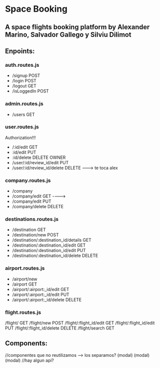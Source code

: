 # Space Booking

## A space flights booking platform by Alexander Marino, Salvador Gallego y Silviu Dilimot

## Enpoints:

### auth.routes.js

-   /signup POST
-   /login POST
-   /logout GET
-   /isLoggedIn POST

### admin.routes.js

-   /users GET

### user.routes.js

Authorization!!!

-   /:id/edit GET
-   :id/edit PUT
-   :id/delete DELETE
    OWNER
-   /user/:id/review_id/edit PUT
-   /user/:id/review_id/delete DELETE ---> te toca alex

### company.routes.js

-   /company
-   /company/edit GET ----> 
-   /company/edit PUT
-   /company/delete DELETE

### destinations.routes.js

-   /destination GET
-   /destination/new POST
-   /destination/:destination_id/details GET
-   /destination/:destination_id/edit GET
-   /destination/:destination_id/edit PUT
-   /destination/:destination_id/delete DELETE

### airport.routes.js
-   /airport/new
-   /airport GET
-   /airport/:airport:\_id/edit GET
-   /airport/:airport:\_id/edit PUT
-   /airport/:airport:\_id/delete DELETE

### flight.routes.js
/flight/ GET
/flight/new POST
/flight/:flight_id/edit GET
/flight/:flight_id/edit PUT
/flight/:flight_id/delete DELETE
/flight/search GET

## Components:

<App>
    <Navigation/>
    <Footer/> //componentes que no reutilizamos --> los separamos?

<IndexPage/>
    <LoginForm/> (modal)
    <UserForm/> (modal)
    <CompanyForm/> (modal)
    <SearchBox/>
    <DestinationUsersList/>
        <DestinationCard/>
            <DestinationDetails/>  
    <LogoList/>
        <LogoCard/>
    <AdvantegesList/>
        <AdvantageCard/>
            <AdvantageDetails/>
    <Support/>
    <PopularDestinations/>
    <NewsList/>
        <NewsCard/>
            <NewsDetails/> //hay algun api?

<AdminPage/>
    <Counter/>
    <Chart/>
    <MenuAdmin/>
        <UsersList />
            <UserCard /> 
                <UserDetails/>
        <CompaniesList />
            <CompanyCard />
                <CompanyDetails/>
        <FlightsList />
            <FlightCard />
                <FlightDetails/>
        <DestinationsAdminList />
            <DestinationCard />
                <DestinationDetails/>
        <AirportsList />
            <AirportCard />
                <AirportDetails/>
